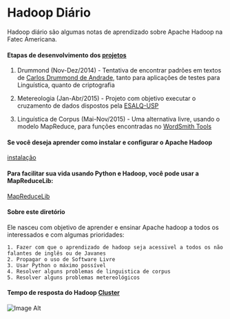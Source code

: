 # Hadoop Diário
Hadoop diário são algumas notas de aprendizado sobre Apache Hadoop na Fatec Americana.

#### Etapas de desenvolvimento dos [projetos](https://github.com/z4r4tu5tr4/Hadoop-diario/tree/master/Projetos)
	
1. Drummond (Nov-Dez/2014) - Tentativa de encontrar padrões em textos de [Carlos Drummond de Andrade](https://pt.wikipedia.org/wiki/Carlos_Drummond_de_Andrade), tanto para aplicações de testes para Linguística, quanto de criptografia

2. Metereologia (Jan-Abr/2015) - Projeto com objetivo executar o cruzamento de dados dispostos pela [ESALQ-USP](http://www4.esalq.usp.br/)

3. Linguística de Corpus (Mai-Nov/2015) - Uma alternativa livre, usando o modelo MapReduce, para funções encontradas no [WordSmith Tools](http://www.lexically.net/wordsmith/)

#### Se você deseja aprender como instalar e configurar o Apache Hadoop

[instalação](https://github.com/z4r4tu5tr4/Hadoop-diario/tree/master/Instalacao)

#### Para facilitar sua vida usando Python e Hadoop, você pode usar a MapReduceLib:

[MapReduceLib](https://github.com/z4r4tu5tr4/MapReduceLib)


#### Sobre este diretório

Ele nasceu com objetivo de aprender e ensinar Apache hadoop a todos os interessados e com algumas prioridades:

	1. Fazer com que o aprendizado de hadoop seja acessivel a todos os não falantes de inglês ou de Javanes
	2. Propagar o uso de Software Livre
	3. Usar Python o máximo possível
	4. Resolver alguns problemas de linguistica de corpus
	5. Resolver alguns problemas metereológicos

#### Tempo de resposta do Hadoop [Cluster](https://github.com/z4r4tu5tr4/Hadoop-diario/blob/master/cluster.md)

![Image Alt](http://s11.postimg.org/5fqwgh4n7/python.png)

